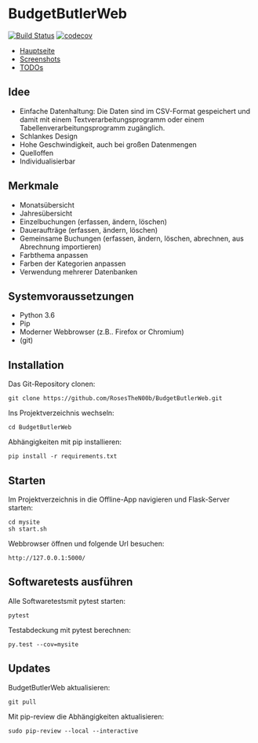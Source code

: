 # BudgetButlerWeb
[![Build Status](https://travis-ci.org/RosesTheN00b/BudgetButlerWeb.svg?branch=master)](https://travis-ci.org/RosesTheN00b/BudgetButlerWeb) [![codecov](https://codecov.io/gh/RosesTheN00b/BudgetButlerWeb/branch/master/graph/badge.svg)](https://codecov.io/gh/RosesTheN00b/BudgetButlerWeb)

* [Hauptseite](index.md)
* [Screenshots](screenshots.md)
* [TODOs](todo.md)

## Idee

* Einfache Datenhaltung: Die Daten sind im CSV-Format gespeichert und damit mit einem Textverarbeitungsprogramm oder einem Tabellenverarbeitungsprogramm zugänglich.
* Schlankes Design
* Hohe Geschwindigkeit, auch bei großen Datenmengen
* Quelloffen
* Individualisierbar

## Merkmale

* Monatsübersicht
* Jahresübersicht
* Einzelbuchungen (erfassen, ändern, löschen)
* Daueraufträge (erfassen, ändern, löschen)
* Gemeinsame Buchungen (erfassen, ändern, löschen, abrechnen, aus Abrechnung importieren)
* Farbthema anpassen
* Farben der Kategorien anpassen
* Verwendung mehrerer Datenbanken

## Systemvoraussetzungen

* Python 3.6
* Pip
* Moderner Webbrowser (z.B.. Firefox or Chromium)
* (git)

## Installation
Das Git-Repository clonen:

	git clone https://github.com/RosesTheN00b/BudgetButlerWeb.git

Ins Projektverzeichnis wechseln:

	cd BudgetButlerWeb

Abhängigkeiten mit pip installieren:

	pip install -r requirements.txt

## Starten

Im Projektverzeichnis in die Offline-App  navigieren und Flask-Server starten:

	cd mysite
	sh start.sh

Webbrowser öffnen und folgende Url besuchen:

	http://127.0.0.1:5000/
	
## Softwaretests ausführen

Alle Softwaretestsmit pytest starten:

	pytest

Testabdeckung mit pytest berechnen:

	py.test --cov=mysite

## Updates

BudgetButlerWeb aktualisieren:

	git pull

Mit pip-review die Abhängigkeiten aktualisieren:

	sudo pip-review --local --interactive



